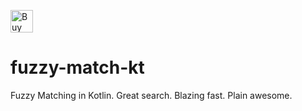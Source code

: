 <a href='https://ko-fi.com/O5O819SEH' target='_blank'><img height='36' style='border:0px;height:36px;' src='https://az743702.vo.msecnd.net/cdn/kofi2.png?v=2' border='0' alt='Buy Me a Coffee at ko-fi.com' /></a>

# fuzzy-match-kt
Fuzzy Matching in Kotlin. Great search. Blazing fast. Plain awesome.
